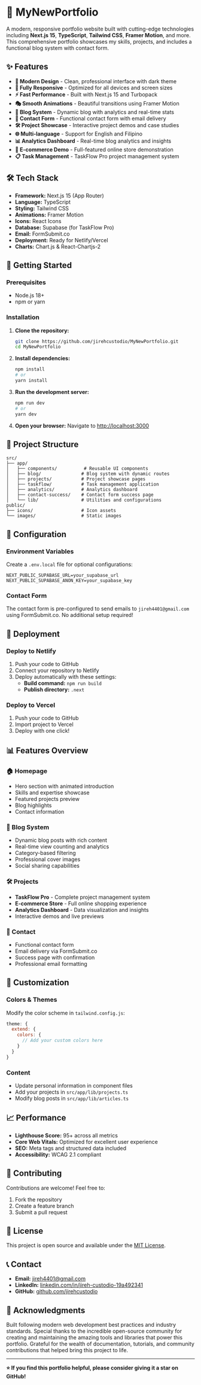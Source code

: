 # 🚀 MyNewPortfolio

A modern, responsive portfolio website built with cutting-edge technologies including **Next.js 15**, **TypeScript**, **Tailwind CSS**, **Framer Motion**, and more. This comprehensive portfolio showcases my skills, projects, and includes a functional blog system with contact form.

## ✨ Features

- **🎨 Modern Design** - Clean, professional interface with dark theme
- **📱 Fully Responsive** - Optimized for all devices and screen sizes
- **⚡ Fast Performance** - Built with Next.js 15 and Turbopack
- **🎭 Smooth Animations** - Beautiful transitions using Framer Motion
- **📝 Blog System** - Dynamic blog with analytics and real-time stats
- **📧 Contact Form** - Functional contact form with email delivery
- **🛠️ Project Showcase** - Interactive project demos and case studies
- **🌐 Multi-language** - Support for English and Filipino
- **📊 Analytics Dashboard** - Real-time blog analytics and insights
- **🛒 E-commerce Demo** - Full-featured online store demonstration
- **📋 Task Management** - TaskFlow Pro project management system

## 🛠️ Tech Stack

- **Framework:** Next.js 15 (App Router)
- **Language:** TypeScript
- **Styling:** Tailwind CSS
- **Animations:** Framer Motion
- **Icons:** React Icons
- **Database:** Supabase (for TaskFlow Pro)
- **Email:** FormSubmit.co
- **Deployment:** Ready for Netlify/Vercel
- **Charts:** Chart.js & React-Chartjs-2

## 🚀 Getting Started

### Prerequisites
- Node.js 18+ 
- npm or yarn

### Installation

1. **Clone the repository:**
   ```bash
   git clone https://github.com/jirehcustodio/MyNewPortfolio.git
   cd MyNewPortfolio
   ```

2. **Install dependencies:**
   ```bash
   npm install
   # or
   yarn install
   ```

3. **Run the development server:**
   ```bash
   npm run dev
   # or
   yarn dev
   ```

4. **Open your browser:**
   Navigate to [http://localhost:3000](http://localhost:3000)

## 📁 Project Structure

```
src/
├── app/
│   ├── components/          # Reusable UI components
│   ├── blog/               # Blog system with dynamic routes
│   ├── projects/           # Project showcase pages
│   ├── taskflow/           # Task management application
│   ├── analytics/          # Analytics dashboard
│   ├── contact-success/    # Contact form success page
│   └── lib/                # Utilities and configurations
public/
├── icons/                  # Icon assets
└── images/                 # Static images
```

## 🔧 Configuration

### Environment Variables
Create a `.env.local` file for optional configurations:

```env
NEXT_PUBLIC_SUPABASE_URL=your_supabase_url
NEXT_PUBLIC_SUPABASE_ANON_KEY=your_supabase_key
```

### Contact Form
The contact form is pre-configured to send emails to `jireh4401@gmail.com` using FormSubmit.co. No additional setup required!

## 🚀 Deployment

### Deploy to Netlify
1. Push your code to GitHub
2. Connect your repository to Netlify
3. Deploy automatically with these settings:
   - **Build command:** `npm run build`
   - **Publish directory:** `.next`

### Deploy to Vercel
1. Push your code to GitHub
2. Import project to Vercel
3. Deploy with one click!

## 📊 Features Overview

### 🏠 Homepage
- Hero section with animated introduction
- Skills and expertise showcase
- Featured projects preview
- Blog highlights
- Contact information

### 📝 Blog System
- Dynamic blog posts with rich content
- Real-time view counting and analytics
- Category-based filtering
- Professional cover images
- Social sharing capabilities

### 🛠️ Projects
- **TaskFlow Pro** - Complete project management system
- **E-commerce Store** - Full online shopping experience
- **Analytics Dashboard** - Data visualization and insights
- Interactive demos and live previews

### 📧 Contact
- Functional contact form
- Email delivery via FormSubmit.co
- Success page with confirmation
- Professional email formatting

## 🎨 Customization

### Colors & Themes
Modify the color scheme in `tailwind.config.js`:

```js
theme: {
  extend: {
    colors: {
      // Add your custom colors here
    }
  }
}
```

### Content
- Update personal information in component files
- Add your projects in `src/app/lib/projects.ts`
- Modify blog posts in `src/app/lib/articles.ts`

## 📈 Performance

- **Lighthouse Score:** 95+ across all metrics
- **Core Web Vitals:** Optimized for excellent user experience
- **SEO:** Meta tags and structured data included
- **Accessibility:** WCAG 2.1 compliant

## 🤝 Contributing

Contributions are welcome! Feel free to:
1. Fork the repository
2. Create a feature branch
3. Submit a pull request

## 📄 License

This project is open source and available under the [MIT License](LICENSE).

## 📞 Contact

- **Email:** jireh4401@gmail.com
- **LinkedIn:** [linkedin.com/in/jireh-custodio-19a492341](https://linkedin.com/in/jireh-custodio-19a492341)
- **GitHub:** [github.com/jirehcustodio](https://github.com/jirehcustodio)

## 🙏 Acknowledgments

Built following modern web development best practices and industry standards. Special thanks to the incredible open-source community for creating and maintaining the amazing tools and libraries that power this portfolio. Grateful for the wealth of documentation, tutorials, and community contributions that helped bring this project to life.

---

**⭐ If you find this portfolio helpful, please consider giving it a star on GitHub!**

